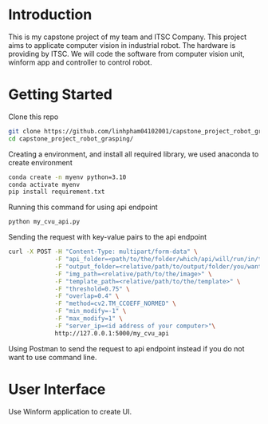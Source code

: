 # Introduction
This is my capstone project of my team and ITSC Company. This project aims to applicate computer vision in industrial robot. The hardware is providing by ITSC. We will code the software from computer vision unit, winform app and controller to control robot.
# Getting Started
Clone this repo
````bash
git clone https://github.com/linhpham04102001/capstone_project_robot_grasping.git
cd capstone_project_robot_grasping/
````
Creating a environment, and install all required library, we used anaconda to create environment
````bash
conda create -n myenv python=3.10
conda activate myenv
pip install requirement.txt
````
Running this command for using api endpoint
````bash
python my_cvu_api.py
````
Sending the request with key-value pairs to the api endpoint
````bash
curl -X POST -H "Content-Type: multipart/form-data" \
			 -F "api_folder=<path/to/the/folder/which/api/will/run/in/this>" \
			 -F "output_folder=<relative/path/to/output/folder/you/want/to/save>" \
			 -F "img_path=<relative/path/to/the/image>" \
			 -F "template_path=<relative/path/to/the/template>" \
			 -F "threshold=0.75" \
			 -F "overlap=0.4" \
			 -F "method=cv2.TM_CCOEFF_NORMED" \
			 -F "min_modify=-1" \
			 -F "max_modify=1" \
			 -F "server_ip=<id address of your computer>"\
			 http://127.0.0.1:5000/my_cvu_api
````
Using Postman to send the request to api endpoint instead if you do not want to use command line.
# User Interface
Use Winform application to create UI.
